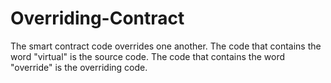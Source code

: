 # Overriding-Contract
The smart contract code overrides one another.
The code that contains the word "virtual" is the source code.
The code that contains the word "override" is the overriding code.
